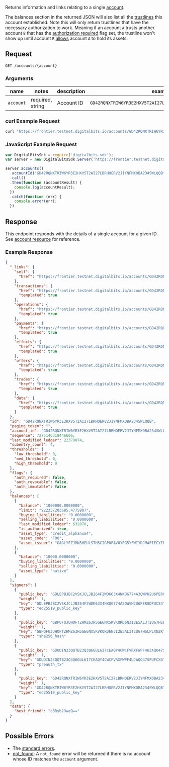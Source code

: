 Returns information and links relating to a single [account](https://developers.digitalbits.io/reference/go/services/frontier/internal/docs/reference/resources/account).

The balances section in the returned JSON will also list all the
[trustlines](https://developers.digitalbits.io/guides/docs/guides/concepts/assets#trustlines) this account
established. Note this will only return trustlines that have the necessary authorization to work.
Meaning if an account `A` trusts another account `B` that has the
[authorization required](https://developers.digitalbits.io/guides/docs/guides/concepts/accounts#flags)
flag set, the trustline won't show up until account `B`
[allows](https://developers.digitalbits.io/guides/docs/guides/concepts/list-of-operations#allow-trust)
account `A` to hold its assets.

## Request

```
GET /accounts/{account}
```

### Arguments

| name | notes | description | example |
| ---- | ----- | ----------- | ------- |
| `account` | required, string | Account ID | `GD42RQNXTRIW6YR3E2HXV5T2AI27LBRHOERV2JIYNFMXOBA234SWLQQB` |

### curl Example Request

```sh
curl "https://frontier.testnet.digitalbits.io/accounts/GD42RQNXTRIW6YR3E2HXV5T2AI27LBRHOERV2JIYNFMXOBA234SWLQQB"
```

### JavaScript Example Request

```javascript
var DigitalBitsSdk = require('digitalbits-sdk');
var server = new DigitalBitsSdk.Server('https://frontier.testnet.digitalbits.io');

server.accounts()
  .accountId("GD42RQNXTRIW6YR3E2HXV5T2AI27LBRHOERV2JIYNFMXOBA234SWLQQB")
  .call()
  .then(function (accountResult) {
    console.log(accountResult);
  })
  .catch(function (err) {
    console.error(err);
  })
```

## Response

This endpoint responds with the details of a single account for a given ID. See [account resource](https://developers.digitalbits.io/reference/go/services/frontier/internal/docs/reference/resources/account) for reference.

### Example Response
```json
{
  "_links": {
    "self": {
      "href": "https://frontier.testnet.digitalbits.io/accounts/GD42RQNXTRIW6YR3E2HXV5T2AI27LBRHOERV2JIYNFMXOBA234SWLQQB"
    },
    "transactions": {
      "href": "https://frontier.testnet.digitalbits.io/accounts/GD42RQNXTRIW6YR3E2HXV5T2AI27LBRHOERV2JIYNFMXOBA234SWLQQB/transactions{?cursor,limit,order}",
      "templated": true
    },
    "operations": {
      "href": "https://frontier.testnet.digitalbits.io/accounts/GD42RQNXTRIW6YR3E2HXV5T2AI27LBRHOERV2JIYNFMXOBA234SWLQQB/operations{?cursor,limit,order}",
      "templated": true
    },
    "payments": {
      "href": "https://frontier.testnet.digitalbits.io/accounts/GD42RQNXTRIW6YR3E2HXV5T2AI27LBRHOERV2JIYNFMXOBA234SWLQQB/payments{?cursor,limit,order}",
      "templated": true
    },
    "effects": {
      "href": "https://frontier.testnet.digitalbits.io/accounts/GD42RQNXTRIW6YR3E2HXV5T2AI27LBRHOERV2JIYNFMXOBA234SWLQQB/effects{?cursor,limit,order}",
      "templated": true
    },
    "offers": {
      "href": "https://frontier.testnet.digitalbits.io/accounts/GD42RQNXTRIW6YR3E2HXV5T2AI27LBRHOERV2JIYNFMXOBA234SWLQQB/offers{?cursor,limit,order}",
      "templated": true
    },
    "trades": {
      "href": "https://frontier.testnet.digitalbits.io/accounts/GD42RQNXTRIW6YR3E2HXV5T2AI27LBRHOERV2JIYNFMXOBA234SWLQQB/trades{?cursor,limit,order}",
      "templated": true
    },
    "data": {
      "href": "https://frontier.testnet.digitalbits.io/accounts/GD42RQNXTRIW6YR3E2HXV5T2AI27LBRHOERV2JIYNFMXOBA234SWLQQB/data/{key}",
      "templated": true
    }
  },
  "id": "GD42RQNXTRIW6YR3E2HXV5T2AI27LBRHOERV2JIYNFMXOBA234SWLQQB",
  "paging_token": "",
  "account_id": "GD42RQNXTRIW6YR3E2HXV5T2AI27LBRHOERV2JIYNFMXOBA234SWLQQB",
  "sequence": 7275146318446606,
  "last_modified_ledger": 22379074,
  "subentry_count": 4,
  "thresholds": {
    "low_threshold": 0,
    "med_threshold": 0,
    "high_threshold": 0
  },
  "flags": {
    "auth_required": false,
    "auth_revocable": false,
    "auth_immutable": false
  },
  "balances": [
    {
      "balance": "1000000.0000000",
      "limit": "922337203685.4775807",
      "buying_liabilities": "0.0000000",
      "selling_liabilities": "0.0000000",
      "last_modified_ledger": 632070,
      "is_authorized": true,
      "asset_type": "credit_alphanum4",
      "asset_code": "FOO",
      "asset_issuer": "GAGLYFZJMN5HEULSTH5CIGPOPAVUYPG5YSWIYDJMAPIECYEBPM2TA3QR"
    },
    {
      "balance": "10000.0000000",
      "buying_liabilities": "0.0000000",
      "selling_liabilities": "0.0000000",
      "asset_type": "native"
    }
  ],
  "signers": [
    {
      "public_key": "GDLEPBJBC2VSKJCLJB264F2WDK63X4NKOG774A3QWVH2U6PERGDPUCS4",
      "weight": 1,
      "key": "GDLEPBJBC2VSKJCLJB264F2WDK63X4NKOG774A3QWVH2U6PERGDPUCS4",
      "type": "ed25519_public_key"
    },
    {
      "public_key": "GBPOFUJUHOFTZHMZ63H5GE6NX5KVKQRD6N3I2E5AL3T2UG7HSLPLXN2K",
      "weight": 1,
      "key": "GBPOFUJUHOFTZHMZ63H5GE6NX5KVKQRD6N3I2E5AL3T2UG7HSLPLXN2K",
      "type": "sha256_hash"
    },
    {
      "public_key": "GDUDIN23QQTB23Q3Q6GUL6I7CEAQY4CWCFVRXFWPF4UJAQO47SPUFCXG",
      "weight": 1,
      "key": "GDUDIN23QQTB23Q3Q6GUL6I7CEAQY4CWCFVRXFWPF4UJAQO47SPUFCXG",
      "type": "preauth_tx"
    },
    {
      "public_key": "GD42RQNXTRIW6YR3E2HXV5T2AI27LBRHOERV2JIYNFMXOBA234SWLQQB",
      "weight": 1,
      "key": "GD42RQNXTRIW6YR3E2HXV5T2AI27LBRHOERV2JIYNFMXOBA234SWLQQB",
      "type": "ed25519_public_key"
    }
  ],
  "data": {
    "best_friend": "c3Ryb29weQ=="
  }
}
```

## Possible Errors

- The [standard errors](https://developers.digitalbits.io/reference/go/services/frontier/internal/docs/reference/errors#standard-errors).
- [not_found](https://developers.digitalbits.io/reference/go/services/frontier/internal/docs/reference/errors/not-found): A `not_found` error will be returned if there is no account whose ID matches the `account` argument.

